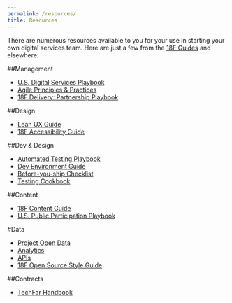 ```yaml
---
permalink: /resources/
title: Resources
---
```


There are numerous resources available to you for your use in starting your own digital services team.  Here are just a few from the [18F Guides](https://pages.18f.gov/) and elsewhere:

##Management
* [U.S. Digital Services Playbook](https://playbook.cio.gov/)
* [Agile Principles & Practices](https://pages.18f.gov/agile/)
* [18F Delivery: Partnership Playbook](https://pages.18f.gov/partnership-playbook/)

##Design
* [Lean UX Guide](https://pages.18f.gov/LeanUX/)
* [18F Accessibility Guide](https://pages.18f.gov/accessibility/)

##Dev & Design
* [Automated Testing Playbook](https://pages.18f.gov/automated-testing-playbook/)
* [Dev Environment Guide](https://pages.18f.gov/dev-environment/)
* [Before-you-ship Checklist](https://pages.18f.gov/before-you-ship/)
* [Testing Cookbook](https://pages.18f.gov/testing-cookbook/)

##Content
* [18F Content Guide](https://pages.18f.gov/content-guide/)
* [U.S. Public Participation Playbook](https://participation.usa.gov/)

#Data
* [Project Open Data](http://project-open-data.github.io/)
* [Analytics](https://github.com/18F/analytics-standards)
* [APIs](https://github.com/18f/api-standards)
* [18F Open Source Style Guide](https://pages.18f.gov/open-source-guide/)

##Contracts
* [TechFar Handbook](https://playbook.cio.gov/techfar/)

